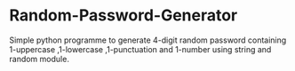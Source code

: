 # Random-Password-Generator
Simple python programme to generate 4-digit random password containing 1-uppercase ,1-lowercase ,1-punctuation and 1-number using string and random module.
